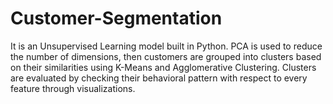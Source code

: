 # Customer-Segmentation
It is an Unsupervised Learning model built in Python. PCA is used to reduce the number of dimensions, then customers are grouped into clusters based on their similarities using K-Means and Agglomerative Clustering. Clusters are evaluated by checking their behavioral pattern with respect to every feature through visualizations.
